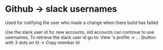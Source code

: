# Github -> slack usernames

Used for notifying the user who made a change when there build has failed

Use the slack user id for new accounts, old accounts can continue to use usernames,
To retrieve the slack user id go to: View <name>'s profile -> ... (button with 3 dots on it) -> Copy member Id
